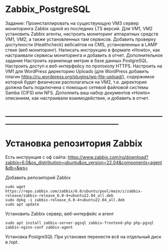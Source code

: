 # Zabbix_PostgreSQL

Задание:
Проинсталлировать на существующую VM3 сервер мониторинга Zabbix одной из последних LTS версий.
Для VM1, VM2 установить Zabbix агенты, настроить мониторинг аппаратных средств VM1, VM2, а также установленных там сервисов. Добавить проверку доступности (Healthcheck) вебсайтов на CMS, установленных в LAMP стеке (веб мониторинг).
Написать инструкцию в формате «Howto», как настраивали сервисы мониторинга и добавить в отчет.
Дополнительное задание
Настроить хранилище метрик в базе данных PostgreSQL. Настроить доступ к веб-интерфейсу по протоколу HTTPS.
Настроить на VM1 для WordPress директорию Uploads (для WordPress добавить плагин https://ru.wordpress.org/plugins/wp-file-upload/), содержимое которой будет физически располагаться на VM2, т.е. директория должна быть подключена с помощью сетевой файловой системы Samba (CIFS) или NFS.
Дополнить ваш набор документов «Howto» описанием, как настраивали взаимодействие, и добавить в отчет.

## ______________________________________________________________________________________

# Установка репозитория Zabbix

Есть инструкция с оф сайта:
https://www.zabbix.com/ru/download?zabbix=6.0&os_distribution=ubuntu&os_version=22.04&components=agent&db=&ws=

Добавить репозиторий Zabbix
```
sudo wget https://repo.zabbix.com/zabbix/6.0/ubuntu/pool/main/z/zabbix-release/zabbix-release_6.0-4+ubuntu22.04_all.deb
sudo dpkg -i zabbix-release_6.0-4+ubuntu22.04_all.deb
sudo apt update
```

Установить Zabbix сервер, веб-интерфейс и агент
```
sudo apt install zabbix-server-pgsql zabbix-frontend-php php-pgsql zabbix-nginx-conf zabbix-agent
```

Установка PostgreSQL
При установке перенести всё на отдельный диск в /opt.




















